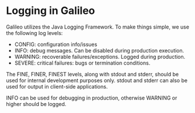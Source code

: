Logging in Galileo
==================

Galileo utilizes the Java Logging Framework.  To make things simple, we use the
following log levels:

* CONFIG: configuration info/issues
* INFO: debug messages.  Can be disabled during production execution.
* WARNING: recoverable failures/exceptions.  Logged during production.
* SEVERE: critical failures: bugs or termination conditions.

The FINE, FINER, FINEST levels, along with stdout and stderr, should be used for
internal development purposes only.  stdout and stderr can also be used for
output in client-side applications.

INFO can be used for debugging in production, otherwise WARNING or higher should
be logged.
